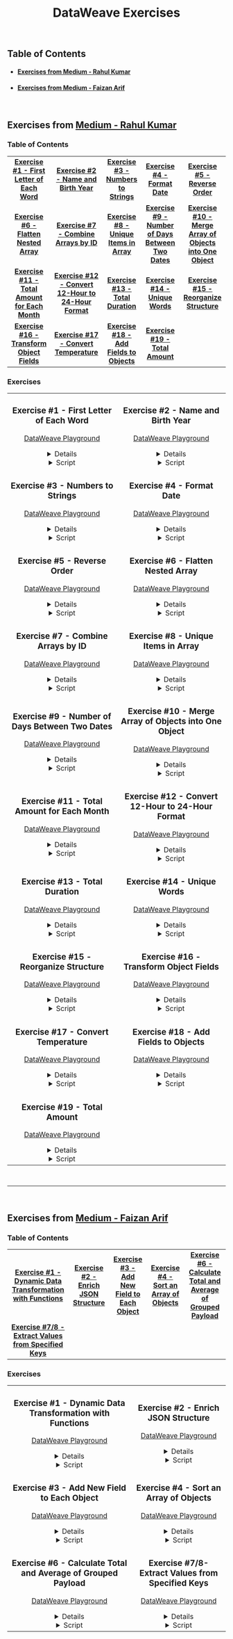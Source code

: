 <div align="center">

# DataWeave Exercises

</div>

<br>

## Table of Contents

- #### [Exercises from Medium - Rahul Kumar](#-exercises-from----medium---rahul-kumar)
- #### [Exercises from Medium - Faizan Arif](#-exercises-from----medium---faizan-arif)

<br>

<h2> Exercises from
  <a href="https://medium.com/@rahulkumarofficial/dataweave-practice-made-easy-solved-questions-for-skill-building-7c2aa4c82376">
  Medium - Rahul Kumar</a>
</h2>


### Table of Contents

<table>
  <tbody align="center">
    <tr>
      <td><a href="#exercise-1---first-letter-of-each-word"><b>Exercise #1 - First Letter of Each Word</b></a></td>
      <td><a href="#exercise-2---name-and-birth-year"><b>Exercise #2 - Name and Birth Year</b></a></td>
      <td><a href="#exercise-3---numbers-to-strings"><b>Exercise #3 - Numbers to Strings</b></a></td>
      <td><a href="#exercise-4---format-date"><b>Exercise #4 - Format Date</b></a></td>
      <td><a href="#exercise-5---reverse-order"><b>Exercise #5 - Reverse Order</b></a></td>
    </tr>
    <tr>
      <td><a href="#exercise-6---flatten-nested-array"><b>Exercise #6 - Flatten Nested Array</b></a></td>
      <td><a href="#exercise-7---combine-arrays-by-id"><b>Exercise #7 - Combine Arrays by ID</b></a></td>
      <td><a href="#exercise-8---unique-items-in-array"><b>Exercise #8 - Unique Items in Array</b></a></td>
      <td><a href="#exercise-9---number-of-days-between-two-dates"><b>Exercise #9 - Number of Days Between Two Dates</b></a></td>
      <td><a href="#exercise-10---merge-array-of-objects-into-one-object"><b>Exercise #10 - Merge Array of Objects into One Object</b></a></td>
    </tr>
    <tr>
      <td><a href="#exercise-11---total-amount-for-each-month"><b>Exercise #11 - Total Amount for Each Month</b></a></td>
      <td><a href="#exercise-12---convert-12-hour-to-24-hour-format"><b>Exercise #12 - Convert 12-Hour to 24-Hour Format</b></a></td>
      <td><a href="#exercise-13---total-duration"><b>Exercise #13 - Total Duration</b></a></td>
      <td><a href="#exercise-14---unique-words"><b>Exercise #14 - Unique Words</b></a></td>
      <td><a href="#exercise-15---reorganize-structure"><b>Exercise #15 - Reorganize Structure</b></a></td>
    </tr>
    <tr>
      <td><a href="#exercise-16---transform-object-fields"><b>Exercise #16 - Transform Object Fields</b></a></td>
      <td><a href="#exercise-17---convert-temperature"><b>Exercise #17 - Convert Temperature</b></a></td>
      <td><a href="#exercise-18---add-fields-to-objects"><b>Exercise #18 - Add Fields to Objects</b></a></td>
      <td><a href="#exercise-19---total-amount"><b>Exercise #19 - Total Amount</b></a></td>
    </tr>
  </tbody>
</table>
  

    
<h3>Exercises</h3>

<table>
  <tbody align="center">
    <tr>
    <td>
    
  ### Exercise #1 - First Letter of Each Word
  
  <a href="https://dataweave.mulesoft.com/learn/playground?projectMethod=GHRepo&repo=EduardaSRBastos%2Fdataweave-exercises&path=rahul-kumar-exercises%2Fexercise-1" target="_blank">DataWeave Playground<a>
  
  <details>
    <summary>Input</summary>
  
  ```json
  {
    "fullName": "Nagaraju Kshathriya Raghunathrao"
  }
  ```
  
  </details>
  
  <details>
    <summary>Script</summary>
  
  ```dataweave
  %dw 2.0
  output application/json
  ---
  Initial: payload.fullName splitBy  " " map ($[0]) joinBy ""
  ```
  
  </details>

  </td>
  
 <td>
   
  ### Exercise #2 - Name and Birth Year
  
  <a href="https://dataweave.mulesoft.com/learn/playground?projectMethod=GHRepo&repo=EduardaSRBastos%2Fdataweave-exercises&path=rahul-kumar-exercises%2Fexercise-2">DataWeave Playground<a>
  
  <details>
    <summary>Input</summary>
  
  ```json
  [
    {"name": "John", "age": 25},
    {"name": "Alice", "age": 30},
    {"name": "Bob", "age": 22}
  ]
  ```
  
  </details>
  
  <details>
    <summary>Script</summary>
  
  ```dataweave
  %dw 2.0
  output application/json
  ---
  payload map ((item) -> {
    fullName: item.name,
    birthYear: (now().year - 1) - item.age
  })
  ```
  
  </details>
  
   </tr>
  </td>

  <tr>
   <td>
  
  ### Exercise #3 - Numbers to Strings
  
  <a href="https://dataweave.mulesoft.com/learn/playground?projectMethod=GHRepo&repo=EduardaSRBastos%2Fdataweave-exercises&path=rahul-kumar-exercises%2Fexercise-3">DataWeave Playground<a>
  
  <details>
    <summary>Input</summary>
  
  ```json
  [1, 2, 3, 4, 5]
  ```
  
  </details>
  
  <details>
    <summary>Script</summary>
  
  ```dataweave
  %dw 2.0
  output application/json  
  ---
  "Numbers to Strings": payload map $ as String
  ```
  
  </details>
   
  </td>
  
   <td>
     
  ### Exercise #4 - Format Date
  
  <a href="https://dataweave.mulesoft.com/learn/playground?projectMethod=GHRepo&repo=EduardaSRBastos%2Fdataweave-exercises&path=rahul-kumar-exercises%2Fexercise-4">DataWeave Playground<a>
  
  <details>
    <summary>Input</summary>
  
  ```json
  "2022-01-01"
  ```
  
  </details>
  
  <details>
    <summary>Script</summary>
  
  ```dataweave
  %dw 2.0
  output application/json  
  ---
  "Formatted Date": payload as Date as String {format: "dd-MMM-yyyy"}
  ```
  
  </details>
   
   </tr>
  </td>

  <tr>
   <td>
  
  ### Exercise #5 - Reverse Order
  
  <a href="https://dataweave.mulesoft.com/learn/playground?projectMethod=GHRepo&repo=EduardaSRBastos%2Fdataweave-exercises&path=rahul-kumar-exercises%2Fexercise-5">DataWeave Playground<a>
  
  <details>
    <summary>Input</summary>
  
  ```json
  ["apple", "banana", "orange", "grape"]
  ```
  
  </details>
  
  <details>
    <summary>Script</summary>
  
  ```dataweave
  %dw 2.0
  output application/json  
  ---
  "Reverse Order": (payload orderBy $)[-1 to 0]
  ```
  
  </details>
   
  </td>
  
   <td>
     
  ### Exercise #6 - Flatten Nested Array
  
  <a href="https://dataweave.mulesoft.com/learn/playground?projectMethod=GHRepo&repo=EduardaSRBastos%2Fdataweave-exercises&path=rahul-kumar-exercises%2Fexercise-6">DataWeave Playground<a>
  
  <details>
    <summary>Input</summary>
  
  ```json
  [1, [2, [3, 4], 5], 6]
  ```
  
  </details>
  
  <details>
    <summary>Script</summary>
  
  ```dataweave
  %dw 2.0
  output application/json 
  
  fun flatArray(array) =
    array map ((item) -> 
      if (item is Array)
        flatten(item)
      else
        item) 
    then flatten($)
  ---
  // Same result: flatten(flatten(payload))
  "Flatten Array": flatArray(payload)
  ```
  
  </details>
   
   </tr>
  </td>

  <tr>
   <td>
   
  ### Exercise #7 - Combine Arrays by ID
  
  <a href="https://dataweave.mulesoft.com/learn/playground?projectMethod=GHRepo&repo=EduardaSRBastos%2Fdataweave-exercises&path=rahul-kumar-exercises%2Fexercise-7">DataWeave Playground<a>
  
  <details>
    <summary>Input</summary>
  
  ```json
  {
    "input1": [
      { "id": 1, "name": "Alice" },
      { "id": 2, "name": "Bob" }
    ],
    "input2": [
      { "id": 1, "age": 25 },
      { "id": 2, "age": 30 }
    ]
  }
  ```
  
  </details>
  
  <details>
    <summary>Script</summary>
  
  ```dataweave
  %dw 2.0
  output application/json  
  ---
  payload.input1 map ((input1Item) -> {
    id: input1Item.id,
    name: input1Item.name,
    age: (payload.input2 filter ((input2Item) -> input2Item.id == input1Item.id)).age[0]
  })
  ```
  
  </details>
   
  </td>
  
  <td>
     
  ### Exercise #8 - Unique Items in Array
  
  <a href="https://dataweave.mulesoft.com/learn/playground?projectMethod=GHRepo&repo=EduardaSRBastos%2Fdataweave-exercises&path=rahul-kumar-exercises%2Fexercise-8">DataWeave Playground<a>
  
  <details>
    <summary>Input</summary>
  
  ```json
  ["2021", "1994", "2034", "2032", "2021", "2022", "1995", "2032"]
  ```
  
  </details>
  
  <details>
    <summary>Script</summary>
  
  ```dataweave
  %dw 2.0
  output application/json  
  ---
  "Unique Years": payload distinctBy $
  ```
  
  </details>
   
   </tr>
  </td>

  <tr>
   <td>
  
  ### Exercise #9 - Number of Days Between Two Dates
  
  <a href="https://dataweave.mulesoft.com/learn/playground?projectMethod=GHRepo&repo=EduardaSRBastos%2Fdataweave-exercises&path=rahul-kumar-exercises%2Fexercise-9">DataWeave Playground<a>
  
  <details>
    <summary>Input</summary>
  
  ```json
  {
    "startDate": "2022-01-01",
    "endDate": "2022-01-10"
  }
  ```
  
  </details>
  
  <details>
    <summary>Script</summary>
  
  ```dataweave
  %dw 2.0
  output application/json  
  ---
  Days: daysBetween(payload.startDate, payload.endDate)
  ```
  
  </details>
   
  </td>
  
  <td>
     
  ### Exercise #10 - Merge Array of Objects into One Object
  
  <a href="https://dataweave.mulesoft.com/learn/playground?projectMethod=GHRepo&repo=EduardaSRBastos%2Fdataweave-exercises&path=rahul-kumar-exercises%2Fexercise-10">DataWeave Playground<a>
  
  <details>
    <summary>Input</summary>
  
  ```json
  [
    {"name": "Alice"},
    {"age": 25},
    {"city": "New York"}
  ]
  ```
  
  </details>
  
  <details>
    <summary>Script</summary>
  
  ```dataweave
  %dw 2.0
  output application/json  
  ---
  { (payload) }
  ```
  
  </details>
 
   </tr>
  </td>

  <tr>
   <td>
   
  ### Exercise #11 - Total Amount for Each Month
  
  <a href="https://dataweave.mulesoft.com/learn/playground?projectMethod=GHRepo&repo=EduardaSRBastos%2Fdataweave-exercises&path=rahul-kumar-exercises%2Fexercise-11">DataWeave Playground<a>
  
  <details>
    <summary>Input</summary>
  
  ```json
  [
    {"date": "2022-01-05", "amount": 100},
    {"date": "2022-01-15", "amount": 150},
    {"date": "2022-02-10", "amount": 200},
    {"date": "2022-02-25", "amount": 120}
  ]
  ```
  
  </details>
  
  <details>
    <summary>Script</summary>
  
  ```dataweave
  %dw 2.0
  output application/json  
  ---
  "Total Each Month": payload groupBy ($.date.month as String {format: "00"}) mapObject ((value, key) -> 
    (key): {
      total: sum(value.amount)
    }
  )
  ```
  
  </details>
  
  </td>
  
   <td>
  
  ### Exercise #12 - Convert 12-Hour to 24-Hour Format
  
  <a href="https://dataweave.mulesoft.com/learn/playground?projectMethod=GHRepo&repo=EduardaSRBastos%2Fdataweave-exercises&path=rahul-kumar-exercises%2Fexercise-12">DataWeave Playground<a>
  
  <details>
    <summary>Input</summary>
  
  ```json
  ["02:30 PM", "08:45 AM", "05:15 PM"]
  ```
  
  </details>
  
  <details>
    <summary>Script</summary>
  
  ```dataweave
  %dw 2.0
  output application/json  
  ---
  "12H to 24H": payload map ((item, index) -> item as LocalTime {format: "hh:mm a"} as String {format: "HH:mm"})
  ```
  
  </details>
  
   </tr>
  </td>

  <tr>
   <td>
  
  ### Exercise #13 - Total Duration
  
  <a href="https://dataweave.mulesoft.com/learn/playground?projectMethod=GHRepo&repo=EduardaSRBastos%2Fdataweave-exercises&path=rahul-kumar-exercises%2Fexercise-13">DataWeave Playground<a>
  
  <details>
    <summary>Input</summary>
  
  ```json
  [
    {"title": "Clip1", "duration": "00:30"},
    {"title": "Clip2", "duration": "01:15"},
    {"title": "Clip3", "duration": "00:45"}
  ]
  ```
  
  </details>
  
  <details>
    <summary>Script</summary>
  
  ```dataweave
  %dw 2.0
  output application/json  
  ---
  "Total Duration": sum(payload.duration map ( 
    do {
      var parts = $ splitBy ":"
      ---
      (parts[0] + parts[1] / 60) as Number
  }))
  ```
  
  </details>
  
  </td>
  
   <td>
  
  ### Exercise #14 - Unique Words
  
  <a href="https://dataweave.mulesoft.com/learn/playground?projectMethod=GHRepo&repo=EduardaSRBastos%2Fdataweave-exercises&path=rahul-kumar-exercises%2Fexercise-14">DataWeave Playground<a>
  
  <details>
    <summary>Input</summary>
  
  ```json
  "Even if they are djinns, I will get djinns that can outdjinn them."
  ```
  
  </details>
  
  <details>
    <summary>Script</summary>
  
  ```dataweave
  %dw 2.0
  output application/json  
  ---
  "Unique Words": payload filter $ != "," splitBy  " " distinctBy $
  ```
  
  </details>
  
   </tr>
  </td>

  <tr>
   <td>
   
  ### Exercise #15 - Reorganize Structure
  
  <a href="https://dataweave.mulesoft.com/learn/playground?projectMethod=GHRepo&repo=EduardaSRBastos%2Fdataweave-exercises&path=rahul-kumar-exercises%2Fexercise-15">DataWeave Playground<a>
  
  <details>
    <summary>Input</summary>
  
  ```json
  {
    "books": [
      {
        "title": "The Alchemist",
        "genre": "Fiction",
        "author": {
          "name": "Paulo Coelho",
          "birthYear": 1947
        }
      },
      {
        "title": "Sapiens",
        "genre": "Non-Fiction",
        "author": {
          "name": "Yuval Noah Harari",
          "birthYear": 1976
        }
      },
      {
        "title": "To Kill a Mockingbird",
        "genre": "Fiction",
        "author": {
          "name": "Harper Lee",
          "birthYear": 1926
        }
      },
      {
        "title": "The Lean Startup",
        "genre": "Business",
        "author": {
          "name": "Eric Ries",
          "birthYear": 1978
        }
      },
      {
        "title": "The Great Gatsby",
        "genre": "Fiction",
        "author": {
          "name": "F. Scott Fitzgerald",
          "birthYear": 1896
        }
      }
    ]
  }
  ```
  
  </details>
  
  <details>
    <summary>Script</summary>
  
  ```dataweave
  %dw 2.0
  output application/json  
  ---
  genres: (payload.books groupBy $.genre) pluck ((value, key) -> {
    name: key,
    authors: value.author
  })
  ```
  
  </details>
  
  </td>
  
   <td>
  
  ### Exercise #16 - Transform Object Fields
  
  <a href="https://dataweave.mulesoft.com/learn/playground?projectMethod=GHRepo&repo=EduardaSRBastos%2Fdataweave-exercises&path=rahul-kumar-exercises%2Fexercise-16">DataWeave Playground<a>
  
  <details>
    <summary>Input</summary>
  
  ```json
  {
    "products": [
      {"id": 1, "name": "Laptop", "category": "Electronics", "price": 1200},
      {"id": 2, "name": "Shirt", "category": "Apparel", "price": 25},
      {"id": 3, "name": "Headphones", "category": "Electronics", "price": 100}
    ],
    "discounts": {
      "Electronics": 0.1,
      "Apparel": 0.05
    }
  }
  ```
  
  </details>
  
  <details>
    <summary>Script</summary>
  
  ```dataweave
  %dw 2.0
  output application/json  
  ---
  discountedProducts: payload.products map ((product) -> 
      (product - "price") ++ {
      discountedPrice: product.price - (product.price * payload.discounts[product.category])
      })
  ```
  
  </details>
  
   </tr>
  </td>

  <tr>
   <td>
   
  ### Exercise #17 - Convert Temperature
  
  <a href="https://dataweave.mulesoft.com/learn/playground?projectMethod=GHRepo&repo=EduardaSRBastos%2Fdataweave-exercises&path=rahul-kumar-exercises%2Fexercise-17">DataWeave Playground<a>
  
  <details>
    <summary>Input</summary>
  
  ```json
  {
    "temperaturesInCelsius": [0, 10, 25, 30, -5]
  }
  ```
  
  </details>
  
  <details>
    <summary>Script</summary>
  
  ```dataweave
  %dw 2.0
  output application/json  
  ---
  temperaturesInFahrenheit: payload.temperaturesInCelsius map ($ * 9/5) + 32
  ```
  
  </details>
  
  </td>
  
   <td>
  
  ### Exercise #18 - Add Fields to Objects
  
  <a href="https://dataweave.mulesoft.com/learn/playground?projectMethod=GHRepo&repo=EduardaSRBastos%2Fdataweave-exercises&path=rahul-kumar-exercises%2Fexercise-18">DataWeave Playground<a>
  
  <details>
    <summary>Input</summary>
  
  ```json
  {
    "products": [
      {"id": 1, "name": "Laptop", "price": 1200},
      {"id": 2, "name": "Shirt", "price": 25},
      {"id": 3, "name": "Headphones", "price": 100}
    ],
    "discountLookup": {
      "1": 0.1,
      "2": 0.05
    }
  }
  ```
  
  </details>
  
  <details>
    <summary>Script</summary>
  
  ```dataweave
  %dw 2.0
  output application/json  
  ---
  discountedProducts: payload.products map ($ ++ 
      discounted: $.price - $.price * payload.discountLookup[$.id as String] default $.price
  )
  ```
  
  </details>
  
   </tr>
  </td>

  <tr>
   <td>
   
  ### Exercise #19 - Total Amount
  
  <a href="https://dataweave.mulesoft.com/learn/playground?projectMethod=GHRepo&repo=EduardaSRBastos%2Fdataweave-exercises&path=rahul-kumar-exercises%2Fexercise-19">DataWeave Playground<a>
  
  <details>
    <summary>Input</summary>
  
  ```json
  {
    "orderAmounts": [120, 50, 75, 200, 100]
  }
  ```
  
  </details>
  
  <details>
    <summary>Script</summary>
  
  ```dataweave
  %dw 2.0
  output application/json  
  ---
  totalOrderAmount: sum(payload.orderAmounts)
  ```
  
  </details>

  </td>
  </tr>
  
  </tbody>
</table> 

<br>

---

<br>

<h2>Exercises from
  <a href="https://medium.com/another-integration-blog/deep-dive-into-dataweave-practical-exercises-for-advanced-users-27c1b7a565a7">
  Medium - Faizan Arif</a>
</h2>


### Table of Contents

<table>
  <tbody align="center">
    <tr>
      <td><a href="#exercise-1---dynamic-data-transformation-with-functions"><b>Exercise #1 - Dynamic Data Transformation with Functions</b></a></td>
      <td><a href="#exercise-2---enrich-json-structure"><b>Exercise #2 - Enrich JSON Structure</b></a></td>
      <td><a href="#exercise-3---add-new-field-to-each-object"><b>Exercise #3 - Add New Field to Each Object</b></a></td>
      <td><a href="#exercise-4---sort-an-array-of-objects"><b>Exercise #4 - Sort an Array of Objects</b></a></td>
      <td><a href="#exercise-6---calculate-total-and-average-of-grouped-payload"><b>Exercise #6 - Calculate Total and Average of Grouped Payload</b></a></td>
    </tr>
    <tr>
      <td><a href="#exercise-78--extract-values-from-specified-keys"><b>Exercise #7/8 - Extract Values from Specified Keys</b></a></td>
    </tr>
  </tbody>
</table>


<h3>Exercises</h3>

  <table>
  <tbody align="center">
    <tr>
    <td>
      
  ### Exercise #1 - Dynamic Data Transformation with Functions
  
  <a href="https://dataweave.mulesoft.com/learn/playground?projectMethod=GHRepo&repo=EduardaSRBastos%2Fdataweave-exercises&path=faizan-arif-exercises%2Fexercise-1" target="_blank">DataWeave Playground<a>
  
  <details>
    <summary>Input</summary>
  
  ```json
{
  "data": [
    { "type": "text", "content": "Hello, World!" },
    { "type": "number", "content": 42 },
    { "type": "boolean", "content": true },
    { "type": "array", "content": [1, 2, 3] },
    { "type": "object", "content": { "key": "value" } }
  ]
}
  ```
  
  </details>
  
  <details>
    <summary>Script</summary>
  
  ```dataweave
%dw 2.0
output application/json

fun transformContent(contentType, content) =
  contentType match{
    case "text" ->
      transformedContent: upper(content as String)
    case "number" ->
      transformedContent: content * 2
    case "boolean" ->
      transformedContent: !content
    case "array" ->
      transformedContent: content map ($ ++ 0) as Number
    case "object" ->
      transformedContent: content mapObject { (upper($$)): upper($) }
  }
---
payload.data map ((item) -> 
  (item - "content") ++ (transformContent(item."type", item.content)))
  ```
  
  </details>

  </td>
  
  <td>

  ### Exercise #2 - Enrich JSON Structure
  
  <a href="https://dataweave.mulesoft.com/learn/playground?projectMethod=GHRepo&repo=EduardaSRBastos%2Fdataweave-exercises&path=faizan-arif-exercises%2Fexercise-2" target="_blank">DataWeave Playground<a>
  
  <details>
    <summary>Input</summary>
  
  ```json
{
  "orders": [
    {
      "orderId": "A001",
      "customer": {
        "id": "C001",
        "name": "Amit Bannerjee",
        "address": "123 Main St"
      },
      "items": [
        { "productId": "P001", "quantity": 2 },
        { "productId": "P002", "quantity": 1 }
      ]
    },
    {
      "orderId": "A002",
      "customer": {
        "id": "C002",
        "name": "Kalyan Singh",
        "address": "456 Oak St"
      },
      "items": [
        { "productId": "P001", "quantity": 1 },
        { "productId": "P003", "quantity": 5 }
      ]
    }
  ],
  "products": [
    { "id": "P001", "name": "Widget", "price": 9.99 },
    { "id": "P002", "name": "Gadget", "price": 14.99 },
    { "id": "P003", "name": "Doohickey", "price": 19.99 }
  ]
}
  ```
  
  </details>
  
  <details>
    <summary>Script</summary>
  
  ```dataweave
  %dw 2.0
output application/json  
---
payload.orders map ((order) -> {
  orderId: order.orderId,
  customer: order.customer.name,
  items: order.items map (item) -> 
    item ++ ((payload.products filter ($.id contains item.productId))[0]),
  total: sum(order.items map (item) -> 
    item.quantity * ((payload.products filter ($.id contains item.productId)).price[0]))
})
  ```
  
  </details>
    
  </td>
</tr>

<tr>
  <td>
  
  ### Exercise #3 - Add New Field to Each Object
  
  <a href="https://dataweave.mulesoft.com/learn/playground?projectMethod=GHRepo&repo=EduardaSRBastos%2Fdataweave-exercises&path=faizan-arif-exercises%2Fexercise-3" target="_blank">DataWeave Playground<a>
  
  <details>
    <summary>Input</summary>
  
  ```json
[
  { "name": "John", "department": "Engineering" },
  { "name": "Jane", "department": "Marketing" },
  { "name": "Doe", "department": "HR" }
]
  ```
  
  </details>
  
  <details>
    <summary>Script</summary>
  
  ```dataweave
%dw 2.0
output application/json
---
payload map ( $ ++ ($.department match {
    case "Engineering" -> {status: "Active"}
    case "Marketing" -> {status: "Pending"}
    case "HR" -> {status: "Inactive"}
}))
  ```
  
  </details>

   </td>

   <td>
  
  ### Exercise #4 - Sort an Array of Objects
  
  <a href="https://dataweave.mulesoft.com/learn/playground?projectMethod=GHRepo&repo=EduardaSRBastos%2Fdataweave-exercises&path=faizan-arif-exercises%2Fexercise-4" target="_blank">DataWeave Playground<a>
  
  <details>
    <summary>Input</summary>
  
  ```json
[
  { "task": "Task 1", "priority": "Medium" },
  { "task": "Task 2", "priority": "High" },
  { "task": "Task 3", "priority": "Low" },
  { "task": "Task 4", "priority": "High" },
  { "task": "Task 5", "priority": "Medium" }
]
  ```
  
  </details>
  
  <details>
    <summary>Script</summary>
  
  ```dataweave
%dw 2.0
output application/json

fun priorityLevel(priority) = priority match {
    case "High" -> 1
    case "Medium" -> 2
    case "Low" -> 3
}
---
// Alternative: payload orderBy $.priority[-1 to 0]

payload orderBy priorityLevel($.priority)
  ```
  
  </details>

   </td>

  </tr>

<tr>
  <td>
  
  ### Exercise #6 - Calculate Total and Average of Grouped Payload
  
  <a href="https://dataweave.mulesoft.com/learn/playground?projectMethod=GHRepo&repo=EduardaSRBastos%2Fdataweave-exercises&path=faizan-arif-exercises%2Fexercise-6" target="_blank">DataWeave Playground<a>
  
  <details>
    <summary>Input</summary>
  
  ```json
[
  {
      "product": "Laptop",
      "region": "North",
      "sales": [
          {
              "month": "January",
              "amount": 1200
          },
          {
              "month": "Febraury",
              "amount": 1500
          },
          {
              "month": "March",
              "amount": 1800
          }
      ]
  },
  {
      "product": "smartphone",
      "region": "North",
      "sales": [
          {
              "month": "January",
              "amount": 800
          },
          {
              "month": "Febraury",
              "amount": 1000
          },
          {
              "month": "March",
              "amount": 1200
          }
      ]
  },
  {
      "product": "Laptop",
      "region": "South",
      "sales": [
          {
              "month": "January",
              "amount": 1000
          },
          {
              "month": "Febraury",
              "amount": 1900
          },
          {
              "month": "March",
              "amount": 1500
          }
      ]
  },
  {
      "product": "smartphone",
      "region": "South",
      "sales": [
          {
              "month": "January",
              "amount": 1000
          },
          {
              "month": "Febraury",
              "amount": 1200
          },
          {
              "month": "March",
              "amount": 800
          }
      ]
  }
]
  ```
  
  </details>
  
  <details>
    <summary>Script</summary>
  
  ```dataweave
%dw 2.0
output application/json  
---
payload groupBy $.region pluck {
  region: $$,
  totalsales: sum($.sales map sum($.amount)),
  products: $.product map ((product) -> do {
      var filteredProduct = $ filter ($.product == product)
      ---
        (product): {
          totalsales: (filteredProduct.sales map sum($.amount))[0],
          averagesales: (filteredProduct.sales map round(avg($.amount)))[0]
        }
    }) reduce ((item, acc = {}) -> acc ++ item)
}
  ```
  
  </details>

   </td>

   <td>
  
  ### Exercise #7/8- Extract Values from Specified Keys
  
  <a href="https://dataweave.mulesoft.com/learn/playground?projectMethod=GHRepo&repo=EduardaSRBastos%2Fdataweave-exercises&path=faizan-arif-exercises%2Fexercise-7" target="_blank">DataWeave Playground<a>
  
  <details>
    <summary>Input</summary>
  
  ```json
{
  "name1": "Root",
  "children": [
    {
      "name2": "Child1",
      "children": [
        {
          "name3": "Grandchild1",
          "children": []
        },
        {
          "name4": "Grandchild2",
          "children": [
            {
              "name5": "GreatGrandchild1",
              "children": []
            }
          ]
        }
      ]
    },
    {
      "name6": "Child2",
      "children": []
    }
  ]
}
  ```
  
  </details>
  
  <details>
    <summary>Script</summary>
  
  ```dataweave
%dw 2.0
output application/json  

fun getValues(value) =
  flatten(value match {
    case is String -> []
    case is Array -> value map getValues($)
    case is Object -> value pluck ((value, key) -> 
        if (key startsWith "name")
            value
        else
            getValues(value))
  })
---
flatten(getValues(payload))
  ```
  
  </details>

   </td>

  </tr>
  
  
  </tbody>
</table> 

